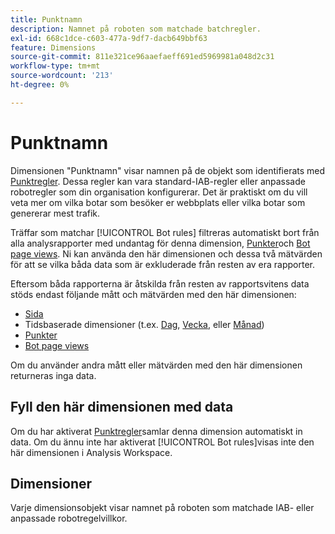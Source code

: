 ```yaml
---
title: Punktnamn
description: Namnet på roboten som matchade batchregler.
exl-id: 668c1dce-c603-477a-9df7-dacb649bbf63
feature: Dimensions
source-git-commit: 811e321ce96aaefaeff691ed5969981a048d2c31
workflow-type: tm+mt
source-wordcount: '213'
ht-degree: 0%

---
```


# Punktnamn

Dimensionen &quot;Punktnamn&quot; visar namnen på de objekt som identifierats med [Punktregler](/help/admin/admin/c-manage-report-suites/c-edit-report-suites/general/bot-removal/bot-rules.md). Dessa regler kan vara standard-IAB-regler eller anpassade robotregler som din organisation konfigurerar. Det är praktiskt om du vill veta mer om vilka botar som besöker er webbplats eller vilka botar som genererar mest trafik.

Träffar som matchar [!UICONTROL Bot rules] filtreras automatiskt bort från alla analysrapporter med undantag för denna dimension, [Punkter](../metrics/bot-occurrences.md)och [Bot page views](../metrics/bot-page-views.md). Ni kan använda den här dimensionen och dessa två mätvärden för att se vilka båda data som är exkluderade från resten av era rapporter.

Eftersom båda rapporterna är åtskilda från resten av rapportsvitens data stöds endast följande mått och mätvärden med den här dimensionen:

* [Sida](page.md)
* Tidsbaserade dimensioner (t.ex. [Dag](day.md), [Vecka](week.md), eller [Månad](month.md))
* [Punkter](../metrics/bot-occurrences.md)
* [Bot page views](../metrics/bot-page-views.md)

Om du använder andra mått eller mätvärden med den här dimensionen returneras inga data.

## Fyll den här dimensionen med data

Om du har aktiverat [Punktregler](/help/admin/admin/c-manage-report-suites/c-edit-report-suites/general/bot-removal/bot-rules.md)samlar denna dimension automatiskt in data. Om du ännu inte har aktiverat [!UICONTROL Bot rules]visas inte den här dimensionen i Analysis Workspace.

## Dimensioner

Varje dimensionsobjekt visar namnet på roboten som matchade IAB- eller anpassade robotregelvillkor.
